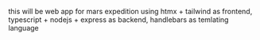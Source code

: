 this will be web app for mars expedition
using htmx + tailwind as frontend, typescript + nodejs + express as backend, handlebars as temlating language
